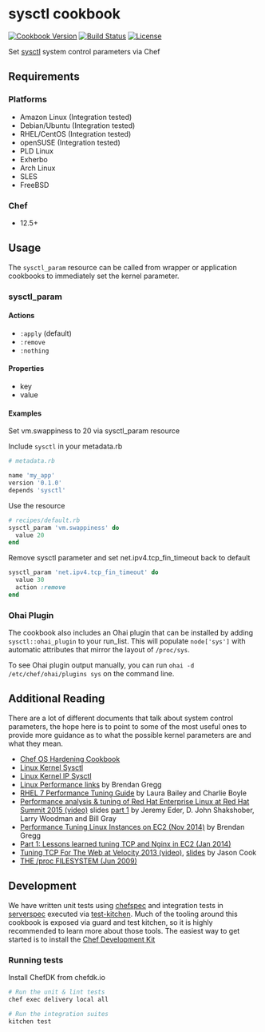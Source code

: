 # sysctl cookbook

[![Cookbook Version](https://img.shields.io/cookbook/v/sysctl.svg?style=flat)](https://supermarket.chef.io/cookbooks/sysctl) [![Build Status](https://travis-ci.org/sous-chefs/sysctl.svg?branch=master)](https://travis-ci.org/sous-chefs/sysctl) [![License](https://img.shields.io/badge/license-Apache_2-blue.svg)](https://www.apache.org/licenses/LICENSE-2.0)

Set [sysctl](http://en.wikipedia.org/wiki/Sysctl) system control parameters via Chef

## Requirements

### Platforms

- Amazon Linux (Integration tested)
- Debian/Ubuntu (Integration tested)
- RHEL/CentOS (Integration tested)
- openSUSE (Integration tested)
- PLD Linux
- Exherbo
- Arch Linux
- SLES
- FreeBSD

### Chef

- 12.5+

## Usage

The `sysctl_param` resource can be called from wrapper or application cookbooks to immediately set the kernel parameter.

### sysctl_param

#### Actions

- `:apply` (default)
- `:remove`
- `:nothing`

#### Properties

- key
- value

#### Examples

Set vm.swappiness to 20 via sysctl_param resource

Include `sysctl` in your metadata.rb

```ruby
# metadata.rb

name 'my_app'
version '0.1.0'
depends 'sysctl'
```

Use the resource

```ruby
# recipes/default.rb
sysctl_param 'vm.swappiness' do
  value 20
end
```

Remove sysctl parameter and set net.ipv4.tcp_fin_timeout back to default

```ruby
sysctl_param 'net.ipv4.tcp_fin_timeout' do
  value 30
  action :remove
end
```

### Ohai Plugin

The cookbook also includes an Ohai plugin that can be installed by adding `sysctl::ohai_plugin` to your run_list. This will populate `node['sys']` with automatic attributes that mirror the layout of `/proc/sys`.

To see Ohai plugin output manually, you can run `ohai -d /etc/chef/ohai/plugins sys` on the command line.

## Additional Reading

There are a lot of different documents that talk about system control parameters, the hope here is to point to some of the most useful ones to provide more guidance as to what the possible kernel parameters are and what they mean.

- [Chef OS Hardening Cookbook](https://github.com/dev-sec/chef-os-hardening)
- [Linux Kernel Sysctl](https://www.kernel.org/doc/Documentation/sysctl/)
- [Linux Kernel IP Sysctl](http://www.kernel.org/doc/Documentation/networking/ip-sysctl.txt)
- [Linux Performance links](http://www.brendangregg.com/linuxperf.html) by Brendan Gregg
- [RHEL 7 Performance Tuning Guide](https://access.redhat.com/documentation/en-US/Red_Hat_Enterprise_Linux/7/pdf/Performance_Tuning_Guide/Red_Hat_Enterprise_Linux-7-Performance_Tuning_Guide-en-US.pdf) by Laura Bailey and Charlie Boyle
- [Performance analysis & tuning of Red Hat Enterprise Linux at Red Hat Summit 2015 (video)](https://www.youtube.com/watch?v=ckarvGJE8Qc) slides [part 1](http://videos.cdn.redhat.com/summit2015/presentations/15284_performance-analysis-tuning-of-red-hat-enterprise-linux.pdf) by Jeremy Eder, D. John Shakshober, Larry Woodman and Bill Gray
- [Performance Tuning Linux Instances on EC2 (Nov 2014)](http://www.brendangregg.com/blog/2015-03-03/performance-tuning-linux-instances-on-ec2.html) by Brendan Gregg
- [Part 1: Lessons learned tuning TCP and Nginx in EC2 (Jan 2014)](http://engineering.chartbeat.com/2014/01/02/part-1-lessons-learned-tuning-tcp-and-nginx-in-ec2/)
- [Tuning TCP For The Web at Velocity 2013 (video)](http://vimeo.com/70369211), [slides](http://cdn.oreillystatic.com/en/assets/1/event/94/Tuning%20TCP%20For%20The%20Web%20Presentation.pdf) by Jason Cook
- [THE /proc FILESYSTEM (Jun 2009)](http://www.kernel.org/doc/Documentation/filesystems/proc.txt)

## Development

We have written unit tests using [chefspec](http://code.sethvargo.com/chefspec/) and integration tests in [serverspec](http://serverspec.org/) executed via [test-kitchen](http://kitchen.ci). Much of the tooling around this cookbook is exposed via guard and test kitchen, so it is highly recommended to learn more about those tools. The easiest way to get started is to install the [Chef Development Kit](https://downloads.chef.io/chef-dk/)

### Running tests

Install ChefDK from chefdk.io

```bash
# Run the unit & lint tests
chef exec delivery local all

# Run the integration suites
kitchen test
```
